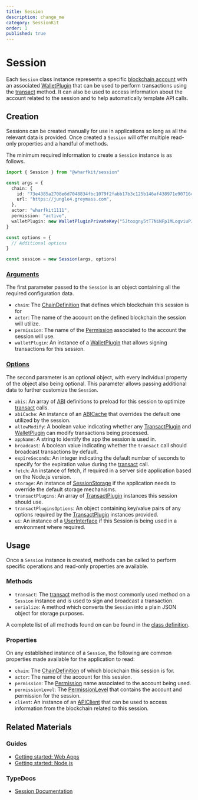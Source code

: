 ```yaml
---
title: Session
description: change_me
category: SessionKit
order: 1
published: true
---
```


# Session

Each `Session` class instance represents a specific [blockchain account](https://docs.eosnetwork.com/docs/latest/core-concepts/accounts) with an associated [WalletPlugin](#) that can be used to perform transactions using the [transact](#) method. It can also be used to access information about the account related to the session and to help automatically template API calls.

## Creation

Sessions can be created manually for use in applications so long as all the relevant data is provided. Once created a `Session` will offer multiple read-only properties and a handful of methods.

The minimum required information to create a `Session` instance is as follows.

```ts
import { Session } from "@wharfkit/session"

const args = {
  chain: {
    id: "73e4385a2708e6d7048834fbc1079f2fabb17b3c125b146af438971e90716c4d",
    url: "https://jungle4.greymass.com",
  },
  actor: "wharfkit1111",
  permission: "active",
  walletPlugin: new WalletPluginPrivateKey("5Jtoxgny5tT7NiNFp1MLogviuPJ9NniWjnU4wKzaX4t7pL4kJ8s"),
}

const options = {
  // Additional options
}

const session = new Session(args, options)
```

### [Arguments](https://wharfkit.github.io/session/interfaces/SessionArgs.html)

The first parameter passed to the `Session` is an object containing all the required configuration data.

- `chain`: The [ChainDefinition](#) that defines which blockchain this session is for
- `actor`: The name of the account on the defined blockchain the session will utilize.
- `permission`: The name of the [Permission](#) associated to the account the session will use.
- `walletPlugin`: An instance of a [WalletPlugin](#) that allows signing transactions for this session.

### [Options](https://wharfkit.github.io/session/interfaces/SessionOptions.html)

The second parameter is an optional object, with every individual property of the object also being optional. This parameter allows passing additional data to further customize the `Session`.

- `abis`: An array of [ABI](#) definitions to preload for this session to optimize [transact](#) calls.
- `abiCache`: An instance of an [ABICache](#) that overrides the default one utilized by the session.
- `allowModify`: A boolean value indicating whether any [TransactPlugin](#) and [WalletPlugin](#) can modify transactions being processed.
- `appName`: A string to identify the app the session is used in.
- `broadcast`: A boolean value indicating whether the `transact` call should broadcast transactions by default.
- `expireSeconds`: An integer indicating the default number of seconds to specify for the expiration value during the [transact](#) call.
- `fetch`: An instance of fetch, if required in a server side application based on the Node.js version.
- `storage`: An instance of [SessionStorage](#) if the application needs to override the default storage mechanisms.
- `transactPlugins`: An array of [TransactPlugin](#) instances this session should use.
- `transactPluginsOptions`: An object containing key/value pairs of any options required by the [TransactPlugin](#) instances provided.
- `ui`: An instance of a [UserInterface](#) if this Session is being used in a environment where required.

## Usage

Once a `Session` instance is created, methods can be called to perform specific operations and read-only properties are available.

### Methods

- `transact`: The [transact](#) method is the most commonly used method on a `Session` instance and is used to sign and broadcast a transaction.
- `serialize`: A method which converts the `Session` into a plain JSON object for storage purposes.

A complete list of all methods found on can be found in the [class definition](https://wharfkit.github.io/session/classes/Session.html#abiCache).

### Properties

On any established instance of a `Session`, the following are common properties made available for the application to read:

- `chain`: The [ChainDefinition](#) of which blockchain this session is for.
- `actor`: The name of the account for this session.
- `permission`: The [Permission](#) name associated to the account being used.
- `permissionLevel`: The [PermissionLevel](#) that contains the account and permission for the session.
- `client`: An instance of an [APIClient](#) that can be used to access information from the blockchain related to this session.

## Related Materials

### Guides

- [Getting started: Web Apps](/guides/sessionkit/getting-started-web-app)
- [Getting started: Node.js](/guides/sessionkit/getting-started-node-js)

### TypeDocs

- [Session Documentation](https://wharfkit.github.io/session/classes/Session.html)
